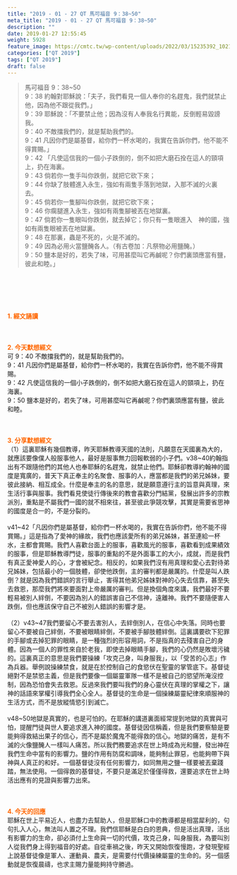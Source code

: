 ```yaml
---
title: "2019 - 01 - 27 QT 馬可福音 9：38~50"
meta_title: "2019 - 01 - 27 QT 馬可福音 9：38~50"
description: ""
date: 2019-01-27 12:55:45
weight: 5928
feature_image: https://cmtc.tw/wp-content/uploads/2022/03/15235392_10211799862337740_180693556567566654_o-1.webp
categories: ["QT 2019"]
tags: ["QT 2019"]
draft: false
---
```


<blockquote>馬可福音 9：38~50<br />
9：38 約翰對耶穌說：「夫子，我們看見一個人奉你的名趕鬼，我們就禁止他，因為他不跟從我們。」<br />
9：39 耶穌說：「不要禁止他；因為沒有人奉我名行異能，反倒輕易毀謗我。<br />
9：40 不敵擋我們的，就是幫助我們的。<br />
9：41 凡因你們是屬基督，給你們一杯水喝的，我實在告訴你們，他不能不得賞賜。」<br />
9：42 「凡使這信我的一個小子跌倒的，倒不如把大磨石拴在這人的頸項上，扔在海裏。<br />
9：43 倘若你一隻手叫你跌倒，就把它砍下來；<br />
9：44 你缺了肢體進入永生，強如有兩隻手落到地獄，入那不滅的火裏去。<br />
9：45 倘若你一隻腳叫你跌倒，就把它砍下來；<br />
9：46 你瘸腿進入永生，強如有兩隻腳被丟在地獄裏。<br />
9：47 倘若你一隻眼叫你跌倒，就去掉它；你只有一隻眼進入　神的國，強如有兩隻眼被丟在地獄裏。<br />
9：48 在那裏，蟲是不死的，火是不滅的。<br />
9：49 因為必用火當鹽醃各人。（有古卷加：凡祭物必用鹽醃。）<br />
9：50 鹽本是好的，若失了味，可用甚麼叫它再鹹呢？你們裏頭應當有鹽，彼此和睦。」</blockquote><br />
&nbsp;<br />
<br />
&nbsp;<br />
<br />
<span style="color: #ff6600;"><strong>1. </strong><strong>經文誦讀</strong></span><br />
<br />
<span style="color: #ff6600;"><strong> </strong></span><br />
<br />
<span style="color: #ff6600;"><strong>2. 今天默想</strong><strong>經文<br />
</strong></span>可 9：40 不敵擋我們的，就是幫助我們的。<br />
9：41 凡因你們是屬基督，給你們一杯水喝的，我實在告訴你們，他不能不得賞賜。<br />
9：42 凡使這信我的一個小子跌倒的，倒不如把大磨石拴在這人的頸項上，扔在海裏。<br />
9：50 鹽本是好的，若失了味，可用甚麼叫它再鹹呢？你們裏頭應當有鹽，彼此和睦。<br />
<br />
&nbsp;<br />
<br />
<span style="color: #ff6600;"><strong>3. 分享默想經文<br />
</strong></span>（1）這裏耶穌有幾個教導，昨天耶穌教導天國的法則，凡願意在天國裏為大的，就應該要像僕人般服事他人，最好是服事無力回報軟弱的小子們。v38~40約翰指出有不跟隨他們的其他人也奉耶穌的名趕鬼，就禁止他們。耶穌卻教導約翰神的國度是寬廣的，普天下真正奉主的名聚會、服事的人，應當都是我們的弟兄姊妹，要彼此接納、相互成全。什麼是奉主的名的意思，就是願意遵行主的旨意與真理，來生活行事與服事。我們看見使徒行傳後來的教會喜歡分門結黨，發展出許多的宗教派別，重點是不屬我們一國的就不相來往，甚至彼此爭競攻擊，其實是需要省思神的國度是合一的，不是分裂的。<br />
<br />
v41~42「凡因你們是屬基督，給你們一杯水喝的，我實在告訴你們，他不能不得賞賜。」這是指為了愛神的緣故，我們也應該愛所有的弟兄姊妹，甚至連給一杯水，主都會賞賜。我們人喜歡台面上的服事，喜歡風光的服事，喜歡看到成果績效的服事，但是耶穌教導門徒，服事的重點的不是外面事工的大小，成就，而是我們有真正愛神愛人的心，才會被紀念。相反的，如果我們沒有用真理和愛心去對待弟兄姊妹，包括最小的一個肢體，卻使他跌倒，主的審判都是嚴厲的。什麼是叫人跌倒？就是因為我們錯誤的言行舉止，害得其他弟兄姊妹對神的心失去信靠，甚至失去救恩，那麼我們將來要面對上帝嚴厲的審判。但是換個角度來講，我們最好不要輕易被別人絆倒，不要因為別人的錯誤害自己不信神，遠離神。我們不要隨便害人跌倒，但也應該保守自己不被別人錯誤的影響才是。<br />
<br />
（2）v43~47我們要留心不要去害別人，去絆倒別人，在信心中失落。同時也要留心不要被自己絆倒，不要被眼睛絆倒，不要被手腳肢體絆倒。這裏講要砍下犯罪的手腳或去掉犯罪的眼睛，是一種強烈的形容用詞，不是指真的去殘害自己的身體。因為一個人的罪性來自於老我，即使去掉眼睛手腳，我們的心仍然是敗壞污穢的。這裏真正的意思是我們要操練「攻克己身，叫身服我」，以「受苦的心志」作為兵器。舉例說操練禁食，就是在於控制自己的食慾伏在聖靈的掌管底下。基督徒絕對不是禁慾主義，但是我們要像一個屬靈軍隊一樣不是被自己的慾望所淹沒控制，因為恐怕會失去救恩。反過來我們要叫我們的身心靈伏在真理的掌權之下，讓神的話語來掌權引導我們全心全人。基督徒的生命是一個操練屬靈紀律來順服神的生活方式，而不是放縱情慾引到滅亡。<br />
<br />
v48~50地獄是真實的，也是可怕的。在耶穌的講道裏面經常提到地獄的真實與可怕，提醒門徒與世人要追求進入神的國度。基督徒因信稱義，但是我們要察驗是要能夠得救結出果子的信心，而不是屬於魔鬼不能得救的信心。地獄的痛苦，是有不滅的火像鹽醃人一樣叫人痛苦。所以我們務要追求在世上時成為光和鹽，發出神在我們生命中當有的影響力。鹽的作用有防腐和調味，能夠制止罪惡，也能夠帶下與神與人真正的和好。一個基督徒沒有任何影響力，如同無用之鹽一樣要被丟棄踐踏，無法使用。一個得救的基督徒，不要只是滿足於僅僅得救，還要追求在世上時活出應有的見證與影響力出來。<br />
<br />
&nbsp;<br />
<br />
<span style="color: #ff6600;"><strong>4. 今天的回應<br />
</strong></span>耶穌在世上平易近人，也盡力去幫助人，但是耶穌口中的教導都是相當犀利的，句句扎入人心，無法叫人置之不理。我們信耶穌是白白的恩典，但是活出真理，活出有影響力的生命，卻必須付上生命與一切的代價，攻克己身，叫身服我，為要叫別人從我們身上得到福音的好處。自從車禍之後，昨天又開始恢復慢跑，才發現聖經上說基督徒像是軍人、運動員、農夫，是需要付代價操練屬靈的生命的。另一個感動就是恢復晨禱，也求主賜力量能夠持守勝過。<br />
<br />
&nbsp;
        